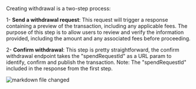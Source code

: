 Creating withdrawal is a two-step process:

1- **Send a withdrawal request**: This request will trigger a response containing a preview of the transaction,
including any applicable fees. The purpose of this step is to allow users to review and verify the information provided,
including the amount and any associated fees before proceeding.

2- **Confirm withdrawal**: This step is pretty straightforward, the confirm withdrawal endpoint takes the "spendRequestId"
as a URL param to identify, confirm and publish the transaction.
Note: The "spendRequestId" included in the response from the first step.

![markdown file changed](./mermaid-withdrawal-svg.svg)